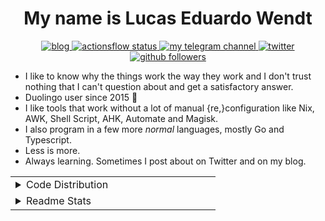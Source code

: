 <h1 align="center">My name is Lucas Eduardo Wendt</h1>
<p align="center">
  <a href="https://blog.biglucas.tk">
    <img alt="blog" src="https://img.shields.io/static/v1?label=Blog&message=blog.biglucas.tk&color=ff4088&logo=hugo&style=flat-square" />
  </a>
  <a href="https://github.com/lucasew/flows/">
    <img alt="actionsflow status" src="https://img.shields.io/github/workflow/status/lucasew/flows/Actionsflow?label=Actionsflow&logo=github&style=flat-square"/>
  </a>
  <a href="https://t.me/canaldolucao">
     <img alt="my telegram channel" src="https://img.shields.io/static/v1?color=26A5E4&label=Telegram&message=canaldolucao&logo=telegram&style=flat-square" />
  </a>
  <a href="https://twitter.com/lucas59356">
    <img alt="twitter" src="https://img.shields.io/twitter/follow/lucas59356?color=1DA1F2&logo=twitter&style=flat-square&label=Followers" />
  </a>
  <a href="https://github.com/lucasew">
    <img alt="github followers" src="https://img.shields.io/github/followers/lucasew?color=181717&label=Followers&logo=github&style=flat-square" />
  </a>
</p>

- I like to know why the things work the way they work and I don't trust nothing that I can't question about and get a satisfactory answer.
- Duolingo user since 2015 :owl:
- I like tools that work without a lot of manual {re,}configuration like Nix, AWK, Shell Script, AHK, Automate and Magisk.
- I also program in a few more *normal* languages, mostly Go and Typescript.
- Less is more.
- Always learning. Sometimes I post about on Twitter and on my blog.
<table>
  <tr>
    <td valign="top" width="50%">
      <details>
        <summary>Code Distribution</summary>
        <img src="https://github-readme-stats.vercel.app/api/top-langs?username=lucasew" />
      </details>
    </td>
  </tr>
  <tr>
    <td valign="top" width="50%">
      <details>
        <summary>Readme Stats</summary>
        <img src="https://github-readme-stats.vercel.app/api?username=lucasew&show_icons=true" />
      </details>
    </td>
  </tr>
</table>
